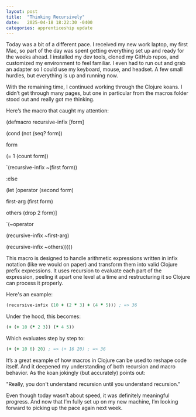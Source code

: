 ```yaml
---
layout: post
title:  "Thinking Recursively"
date:   2025-04-18 18:22:30 -0400
categories: apprenticeship update
---
```

Today was a bit of a different pace. I received my new work laptop, my first Mac,
so part of the day was spent getting everything set up and ready for the weeks ahead.
I installed my dev tools, cloned my GitHub repos, and customized my environment to feel
familiar. I even had to run out and grab an adapter so I could use my keyboard, mouse,
and headset. A few small hurdles, but everything is up and running now.

With the remaining time, I continued working through the Clojure koans. I didn’t get
through many pages, but one in particular from the macros folder stood out and really
got me thinking.

Here’s the macro that caught my attention:

(defmacro recursive-infix [form]

(cond (not (seq? form))

form

(= 1 (count form))

`(recursive-infix ~(first form))

:else

(let [operator (second form)

   first-arg (first form)

   others (drop 2 form)]

  `(~operator

(recursive-infix ~first-arg)

(recursive-infix ~others)))))

This macro is designed to handle arithmetic expressions written in infix notation 
(like we would on paper) and transform them into valid Clojure prefix expressions.
It uses recursion to evaluate each part of the expression, peeling it apart one level at
a time and restructuring it so Clojure can process it properly.

Here's an example:
```clojure
(recursive-infix (10 + (2 * 3) + (4 * 5))) ; => 36
```


Under the hood, this becomes:
```clojure
(+ (+ 10 (* 2 3)) (* 4 5))
```


Which evaluates step by step to:
```clojure
(+ (+ 10 6) 20) ; => (+ 16 20) ; => 36
```


It’s a great example of how macros in Clojure can be used to reshape code itself.
And it deepened my understanding of both recursion and macro behavior. As the koan jokingly
(but accurately) points out:

"Really, you don't understand recursion until you understand recursion."

Even though today wasn’t about speed, it was definitely meaningful progress. And now that 
I’m fully set up on my new machine, I’m looking forward to picking up the pace again next week.